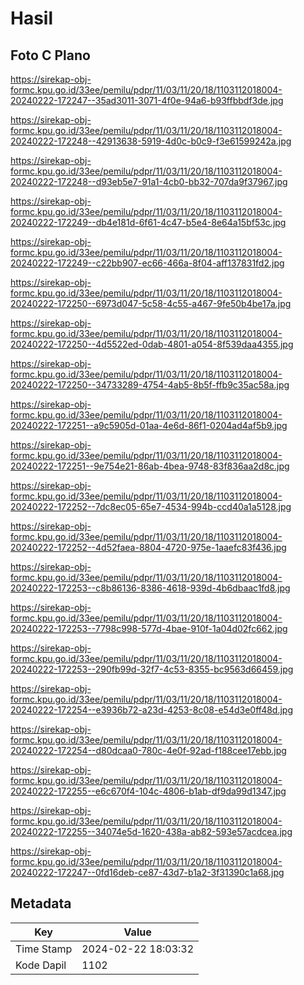 # Hasil

## Foto C Plano

https://sirekap-obj-formc.kpu.go.id/33ee/pemilu/pdpr/11/03/11/20/18/1103112018004-20240222-172247--35ad3011-3071-4f0e-94a6-b93ffbbdf3de.jpg

https://sirekap-obj-formc.kpu.go.id/33ee/pemilu/pdpr/11/03/11/20/18/1103112018004-20240222-172248--42913638-5919-4d0c-b0c9-f3e61599242a.jpg

https://sirekap-obj-formc.kpu.go.id/33ee/pemilu/pdpr/11/03/11/20/18/1103112018004-20240222-172248--d93eb5e7-91a1-4cb0-bb32-707da9f37967.jpg

https://sirekap-obj-formc.kpu.go.id/33ee/pemilu/pdpr/11/03/11/20/18/1103112018004-20240222-172249--db4e181d-6f61-4c47-b5e4-8e64a15bf53c.jpg

https://sirekap-obj-formc.kpu.go.id/33ee/pemilu/pdpr/11/03/11/20/18/1103112018004-20240222-172249--c22bb907-ec66-466a-8f04-aff137831fd2.jpg

https://sirekap-obj-formc.kpu.go.id/33ee/pemilu/pdpr/11/03/11/20/18/1103112018004-20240222-172250--6973d047-5c58-4c55-a467-9fe50b4be17a.jpg

https://sirekap-obj-formc.kpu.go.id/33ee/pemilu/pdpr/11/03/11/20/18/1103112018004-20240222-172250--4d5522ed-0dab-4801-a054-8f539daa4355.jpg

https://sirekap-obj-formc.kpu.go.id/33ee/pemilu/pdpr/11/03/11/20/18/1103112018004-20240222-172250--34733289-4754-4ab5-8b5f-ffb9c35ac58a.jpg

https://sirekap-obj-formc.kpu.go.id/33ee/pemilu/pdpr/11/03/11/20/18/1103112018004-20240222-172251--a9c5905d-01aa-4e6d-86f1-0204ad4af5b9.jpg

https://sirekap-obj-formc.kpu.go.id/33ee/pemilu/pdpr/11/03/11/20/18/1103112018004-20240222-172251--9e754e21-86ab-4bea-9748-83f836aa2d8c.jpg

https://sirekap-obj-formc.kpu.go.id/33ee/pemilu/pdpr/11/03/11/20/18/1103112018004-20240222-172252--7dc8ec05-65e7-4534-994b-ccd40a1a5128.jpg

https://sirekap-obj-formc.kpu.go.id/33ee/pemilu/pdpr/11/03/11/20/18/1103112018004-20240222-172252--4d52faea-8804-4720-975e-1aaefc83f436.jpg

https://sirekap-obj-formc.kpu.go.id/33ee/pemilu/pdpr/11/03/11/20/18/1103112018004-20240222-172253--c8b86136-8386-4618-939d-4b6dbaac1fd8.jpg

https://sirekap-obj-formc.kpu.go.id/33ee/pemilu/pdpr/11/03/11/20/18/1103112018004-20240222-172253--7798c998-577d-4bae-910f-1a04d02fc662.jpg

https://sirekap-obj-formc.kpu.go.id/33ee/pemilu/pdpr/11/03/11/20/18/1103112018004-20240222-172253--290fb99d-32f7-4c53-8355-bc9563d66459.jpg

https://sirekap-obj-formc.kpu.go.id/33ee/pemilu/pdpr/11/03/11/20/18/1103112018004-20240222-172254--e3936b72-a23d-4253-8c08-e54d3e0ff48d.jpg

https://sirekap-obj-formc.kpu.go.id/33ee/pemilu/pdpr/11/03/11/20/18/1103112018004-20240222-172254--d80dcaa0-780c-4e0f-92ad-f188cee17ebb.jpg

https://sirekap-obj-formc.kpu.go.id/33ee/pemilu/pdpr/11/03/11/20/18/1103112018004-20240222-172255--e6c670f4-104c-4806-b1ab-df9da99d1347.jpg

https://sirekap-obj-formc.kpu.go.id/33ee/pemilu/pdpr/11/03/11/20/18/1103112018004-20240222-172255--34074e5d-1620-438a-ab82-593e57acdcea.jpg

https://sirekap-obj-formc.kpu.go.id/33ee/pemilu/pdpr/11/03/11/20/18/1103112018004-20240222-172247--0fd16deb-ce87-43d7-b1a2-3f31390c1a68.jpg


## Metadata

| Key        | Value               |
| ---------- | ------------------- |
| Time Stamp | 2024-02-22 18:03:32 |
| Kode Dapil | 1102                |



